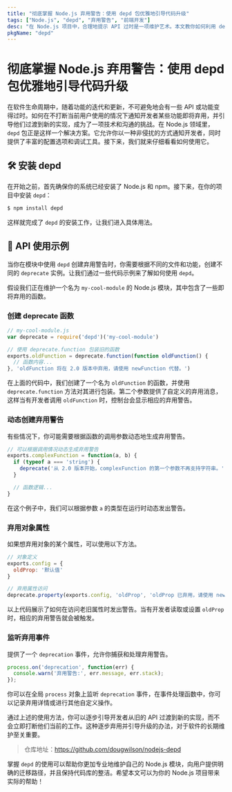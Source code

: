 ```yaml
---
title: "彻底掌握 Node.js 弃用警告：使用 depd 包优雅地引导代码升级"
tags: ["Node.js", "depd", "弃用警告", "前端开发"]
desc: "在 Node.js 项目中，合理地提示 API 过时是一项维护艺术。本文教你如何利用 depd 包给予开发者清晰的迁移指令，确保代码的平滑迭代。"
pkgName: "depd"
---
```


# 彻底掌握 Node.js 弃用警告：使用 depd 包优雅地引导代码升级

在软件生命周期中，随着功能的迭代和更新，不可避免地会有一些 API 或功能变得过时。如何在不打断当前用户使用的情况下通知开发者某些功能即将弃用，并引导他们过渡到新的实现，成为了一项技术和沟通的挑战。在 Node.js 领域里，`depd` 包正是这样一个解决方案。它允许你以一种非侵扰的方式通知开发者，同时提供了丰富的配置选项和调试工具。接下来，我们就来仔细看看如何使用它。

## 🛠️ 安装 depd

在开始之前，首先确保你的系统已经安装了 Node.js 和 npm。接下来，在你的项目中安装 `depd`：

```sh
$ npm install depd
```

这样就完成了 `depd` 的安装工作，让我们进入具体用法。

## 🧬 API 使用示例

当你在模块中使用 `depd` 创建弃用警告时，你需要根据不同的文件和功能，创建不同的 `deprecate` 实例。让我们通过一些代码示例来了解如何使用 `depd`。

假设我们正在维护一个名为 `my-cool-module` 的 Node.js 模块，其中包含了一些即将弃用的函数。

### 创建 deprecate 函数

```javascript
// my-cool-module.js
var deprecate = require('depd')('my-cool-module')

// 使用 deprecate.function 包装旧的函数
exports.oldFunction = deprecate.function(function oldFunction() {
  // 函数内容...
}, 'oldFunction 将在 2.0 版本中弃用，请使用 newFunction 代替。')
```

在上面的代码中，我们创建了一个名为 `oldFunction` 的函数，并使用 `deprecate.function` 方法对其进行包装。第二个参数提供了自定义的弃用消息，这样当有开发者调用 `oldFunction` 时，控制台会显示相应的弃用警告。

### 动态创建弃用警告

有些情况下，你可能需要根据函数的调用参数动态地生成弃用警告。

```javascript
// 可以根据调用情况动态生成弃用警告
exports.complexFunction = function(a, b) {
  if (typeof a === 'string') {
    deprecate('从 2.0 版本开始，complexFunction 的第一个参数不再支持字符串。')
  }

  // 函数逻辑...
}
```

在这个例子中，我们可以根据参数 `a` 的类型在运行时动态发出警告。

### 弃用对象属性

如果想弃用对象的某个属性，可以使用以下方法。

```javascript
// 对象定义
exports.config = {
  oldProp: '默认值'
}

// 弃用属性访问
deprecate.property(exports.config, 'oldProp', 'oldProp 已弃用，请使用 newProp。')
```

以上代码展示了如何在访问老旧属性时发出警告。当有开发者读取或设置 `oldProp` 时，相应的弃用警告就会被触发。

### 监听弃用事件

提供了一个 `deprecation` 事件，允许你捕获和处理弃用警告。

```javascript
process.on('deprecation', function(err) {
  console.warn('弃用警告:', err.message, err.stack);
});
```

你可以在全局 `process` 对象上监听 `deprecation` 事件，在事件处理函数中，你可以记录弃用详情或进行其他自定义操作。

通过上述的使用方法，你可以逐步引导开发者从旧的 API 过渡到新的实现，而不会立即打断他们当前的工作。这种逐步弃用并引导升级的办法，对于软件的长期维护至关重要。

> 仓库地址：https://github.com/dougwilson/nodejs-depd

掌握 `depd` 的使用可以帮助你更加专业地维护自己的 Node.js 模块，向用户提供明确的迁移路径，并且保持代码库的整洁。希望本文可以为你的 Node.js 项目带来实际的帮助！